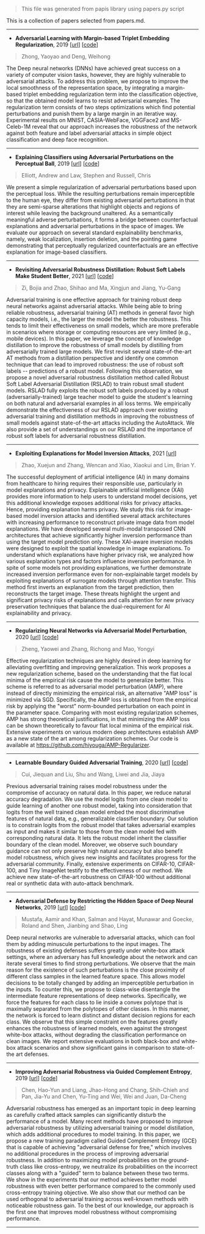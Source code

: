 > This file was generated from papis library using papers.py script

This is a collection of papers selected from papers.md.

---------------------------------------------------------------------
- **Adversarial Learning with Margin-based Triplet Embedding Regularization**, 2019 [[url](http://arxiv.org/abs/1909.09481v1)] [[code](https://github.com/zhongyy/Adversarial_MTER)]
>Zhong, Yaoyao and Deng, Weihong

The Deep neural networks (DNNs) have achieved great success on a variety of computer vision tasks, however, they are highly vulnerable to adversarial attacks. To address this problem, we propose to improve the local smoothness of the representation space, by integrating a margin-based triplet embedding regularization term into the classification objective, so that the obtained model learns to resist adversarial examples. The regularization term consists of two steps optimizations which find potential perturbations and punish them by a large margin in an iterative way. Experimental results on MNIST, CASIA-WebFace, VGGFace2 and MS-Celeb-1M reveal that our approach increases the robustness of the network against both feature and label adversarial attacks in simple object classification and deep face recognition.

---
- **Explaining Classifiers using Adversarial Perturbations on the Perceptual Ball**, 2019 [[url](http://arxiv.org/abs/1912.09405v4)] [[code](https://github.com/alan-turing-institute/perceptualBall)]
>Elliott, Andrew and Law, Stephen and Russell, Chris

We present a simple regularization of adversarial perturbations based upon the perceptual loss. While the resulting perturbations remain imperceptible to the human eye, they differ from existing adversarial perturbations in that they are semi-sparse alterations that highlight objects and regions of interest while leaving the background unaltered. As a semantically meaningful adverse perturbations, it forms a bridge between counterfactual explanations and adversarial perturbations in the space of images. We evaluate our approach on several standard explainability benchmarks, namely, weak localization, insertion deletion, and the pointing game demonstrating that perceptually regularized counterfactuals are an effective explanation for image-based classifiers.

---
- **Revisiting Adversarial Robustness Distillation: Robust Soft Labels Make Student Better**, 2021 [[url](http://arxiv.org/abs/2108.07969v1)] [[code](https://github.com/zibojia/RSLAD)]
>Zi, Bojia and Zhao, Shihao and Ma, Xingjun and Jiang, Yu-Gang

Adversarial training is one effective approach for training robust deep neural networks against adversarial attacks. While being able to bring reliable robustness, adversarial training (AT) methods in general favor high capacity models, i.e., the larger the model the better the robustness. This tends to limit their effectiveness on small models, which are more preferable in scenarios where storage or computing resources are very limited (e.g., mobile devices). In this paper, we leverage the concept of knowledge distillation to improve the robustness of small models by distilling from adversarially trained large models. We first revisit several state-of-the-art AT methods from a distillation perspective and identify one common technique that can lead to improved robustness: the use of robust soft labels -- predictions of a robust model. Following this observation, we propose a novel adversarial robustness distillation method called Robust Soft Label Adversarial Distillation (RSLAD) to train robust small student models. RSLAD fully exploits the robust soft labels produced by a robust (adversarially-trained) large teacher model to guide the student's learning on both natural and adversarial examples in all loss terms. We empirically demonstrate the effectiveness of our RSLAD approach over existing adversarial training and distillation methods in improving the robustness of small models against state-of-the-art attacks including the AutoAttack. We also provide a set of understandings on our RSLAD and the importance of robust soft labels for adversarial robustness distillation.

---
- **Exploiting Explanations for Model Inversion Attacks**, 2021 [[url](http://arxiv.org/abs/2104.12669v3)]
>Zhao, Xuejun and Zhang, Wencan and Xiao, Xiaokui and Lim, Brian Y.

The successful deployment of artificial intelligence (AI) in many domains from healthcare to hiring requires their responsible use, particularly in model explanations and privacy. Explainable artificial intelligence (XAI) provides more information to help users to understand model decisions, yet this additional knowledge exposes additional risks for privacy attacks. Hence, providing explanation harms privacy. We study this risk for image-based model inversion attacks and identified several attack architectures with increasing performance to reconstruct private image data from model explanations. We have developed several multi-modal transposed CNN architectures that achieve significantly higher inversion performance than using the target model prediction only. These XAI-aware inversion models were designed to exploit the spatial knowledge in image explanations. To understand which explanations have higher privacy risk, we analyzed how various explanation types and factors influence inversion performance. In spite of some models not providing explanations, we further demonstrate increased inversion performance even for non-explainable target models by exploiting explanations of surrogate models through attention transfer. This method first inverts an explanation from the target prediction, then reconstructs the target image. These threats highlight the urgent and significant privacy risks of explanations and calls attention for new privacy preservation techniques that balance the dual-requirement for AI explainability and privacy.

---
- **Regularizing Neural Networks via Adversarial Model Perturbation**, 2020 [[url](http://arxiv.org/abs/2010.04925v4)] [[code](https://github.com/hiyouga/AMP-Regularizer)]
>Zheng, Yaowei and Zhang, Richong and Mao, Yongyi

Effective regularization techniques are highly desired in deep learning for alleviating overfitting and improving generalization. This work proposes a new regularization scheme, based on the understanding that the flat local minima of the empirical risk cause the model to generalize better. This scheme is referred to as adversarial model perturbation (AMP), where instead of directly minimizing the empirical risk, an alternative "AMP loss" is minimized via SGD. Specifically, the AMP loss is obtained from the empirical risk by applying the "worst" norm-bounded perturbation on each point in the parameter space. Comparing with most existing regularization schemes, AMP has strong theoretical justifications, in that minimizing the AMP loss can be shown theoretically to favour flat local minima of the empirical risk. Extensive experiments on various modern deep architectures establish AMP as a new state of the art among regularization schemes. Our code is available at https://github.com/hiyouga/AMP-Regularizer.

---
- **Learnable Boundary Guided Adversarial Training**, 2020 [[url](http://arxiv.org/abs/2011.11164v2)] [[code](https://github.com/dvlab-research/LBGAT)]
>Cui, Jiequan and Liu, Shu and Wang, Liwei and Jia, Jiaya

Previous adversarial training raises model robustness under the compromise of accuracy on natural data. In this paper, we reduce natural accuracy degradation. We use the model logits from one clean model to guide learning of another one robust model, taking into consideration that logits from the well trained clean model embed the most discriminative features of natural data, e.g., generalizable classifier boundary. Our solution is to constrain logits from the robust model that takes adversarial examples as input and makes it similar to those from the clean model fed with corresponding natural data. It lets the robust model inherit the classifier boundary of the clean model. Moreover, we observe such boundary guidance can not only preserve high natural accuracy but also benefit model robustness, which gives new insights and facilitates progress for the adversarial community. Finally, extensive experiments on CIFAR-10, CIFAR-100, and Tiny ImageNet testify to the effectiveness of our method. We achieve new state-of-the-art robustness on CIFAR-100 without additional real or synthetic data with auto-attack benchmark.

---
- **Adversarial Defense by Restricting the Hidden Space of Deep Neural   Networks**, 2019 [[url](http://arxiv.org/abs/1904.00887v4)] [[code](https://github.com/aamir-mustafa/pcl-adversarial-defense)]
>Mustafa, Aamir and Khan, Salman and Hayat, Munawar and Goecke, Roland and Shen, Jianbing and Shao, Ling

Deep neural networks are vulnerable to adversarial attacks, which can fool them by adding minuscule perturbations to the input images. The robustness of existing defenses suffers greatly under white-box attack settings, where an adversary has full knowledge about the network and can iterate several times to find strong perturbations. We observe that the main reason for the existence of such perturbations is the close proximity of different class samples in the learned feature space. This allows model decisions to be totally changed by adding an imperceptible perturbation in the inputs. To counter this, we propose to class-wise disentangle the intermediate feature representations of deep networks. Specifically, we force the features for each class to lie inside a convex polytope that is maximally separated from the polytopes of other classes. In this manner, the network is forced to learn distinct and distant decision regions for each class. We observe that this simple constraint on the features greatly enhances the robustness of learned models, even against the strongest white-box attacks, without degrading the classification performance on clean images. We report extensive evaluations in both black-box and white-box attack scenarios and show significant gains in comparison to state-of-the art defenses.

---
- **Improving Adversarial Robustness via Guided Complement Entropy**, 2019 [[url](http://arxiv.org/abs/1903.09799v3)] [[code](https://github.com/henry8527/GCE)]
>Chen, Hao-Yun and Liang, Jhao-Hong and Chang, Shih-Chieh and Pan, Jia-Yu and Chen, Yu-Ting and Wei, Wei and Juan, Da-Cheng

Adversarial robustness has emerged as an important topic in deep learning as carefully crafted attack samples can significantly disturb the performance of a model. Many recent methods have proposed to improve adversarial robustness by utilizing adversarial training or model distillation, which adds additional procedures to model training. In this paper, we propose a new training paradigm called Guided Complement Entropy (GCE) that is capable of achieving "adversarial defense for free," which involves no additional procedures in the process of improving adversarial robustness. In addition to maximizing model probabilities on the ground-truth class like cross-entropy, we neutralize its probabilities on the incorrect classes along with a "guided" term to balance between these two terms. We show in the experiments that our method achieves better model robustness with even better performance compared to the commonly used cross-entropy training objective. We also show that our method can be used orthogonal to adversarial training across well-known methods with noticeable robustness gain. To the best of our knowledge, our approach is the first one that improves model robustness without compromising performance.

---
